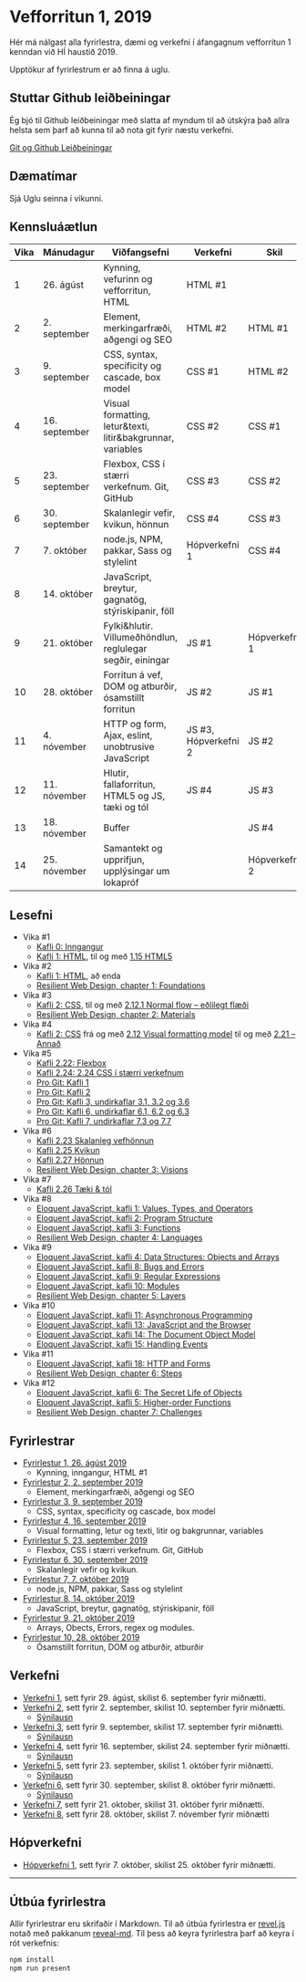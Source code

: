 # Vefforritun 1, 2019

Hér má nálgast alla fyrirlestra, dæmi og verkefni í áfangagnum vefforritun 1 kenndan við HÍ haustið 2019.

Upptökur af fyrirlestrum er að finna á uglu.

## Stuttar Github leiðbeiningar
Ég bjó til Github leiðbeiningar með slatta af myndum til að útskýra það allra helsta sem þarf að kunna til að nota git fyrir næstu verkefni.

[Git og Github Leiðbeiningar](git_leidbeiningar/)

## Dæmatímar

Sjá Uglu seinna í vikunni.

## Kennsluáætlun

| Vika | Mánudagur     | Viðfangsefni                                                | Verkefni             | Skil          |
|------|---------------|-------------------------------------------------------------|----------------------|---------------|
|  1   | 26. ágúst     | Kynning, vefurinn og vefforritun, HTML                      | HTML #1              |               |
|  2   | 2. september  | Element, merkingarfræði, aðgengi og SEO                     | HTML #2              | HTML #1       |
|  3   | 9. september  | CSS, syntax, specificity og cascade, box model              | CSS #1               | HTML #2       |
|  4   | 16. september | Visual formatting, letur&texti, litir&bakgrunnar, variables | CSS #2               | CSS #1        |
|  5   | 23. september | Flexbox, CSS í stærri verkefnum. Git, GitHub                | CSS #3               | CSS #2        |
|  6   | 30. september | Skalanlegir vefir, kvikun, hönnun                           | CSS #4               | CSS #3        |
|  7   | 7. október    | node.js, NPM, pakkar, Sass og stylelint                     | Hópverkefni 1        | CSS #4        |
|  8   | 14. október   | JavaScript, breytur, gagnatög, stýriskipanir, föll          |                      |               |
|  9   | 21. október   | Fylki&hlutir. Villumeðhöndlun, reglulegar segðir, einingar  | JS #1                | Hópverkefni 1 |
|  10  | 28. október   | Forritun á vef, DOM og atburðir, ósamstillt forritun        | JS #2                | JS #1         |
|  11  | 4. nóvember   | HTTP og form, Ajax, eslint, unobtrusive JavaScript          | JS #3, Hópverkefni 2 | JS #2         |
|  12  | 11. nóvember  | Hlutir, fallaforritun, HTML5 og JS, tæki og tól             | JS #4                | JS #3         |
|  13  | 18. nóvember  | Buffer                                                      |                      | JS #4         |
|  14  | 25. nóvember  | Samantekt og upprifjun, upplýsingar um lokapróf             |                      | Hópverkefni 2 |

## Lesefni

* Vika #1
  - [Kafli 0: Inngangur](https://github.com/vefforritun/book/blob/master/chapters/00.inngangur.md)
  - [Kafli 1: HTML](https://github.com/vefforritun/book/blob/master/chapters/01.html.md), til og með [1.15 HTML5](https://github.com/vefforritun/book/blob/master/chapters/01.html.md#115-html5)
* Vika #2
  - [Kafli 1: HTML](https://github.com/vefforritun/book/blob/master/chapters/01.html.md), að enda
  - [Resilient Web Design, chapter 1: Foundations](https://resilientwebdesign.com/chapter1/)
* Vika #3
  - [Kafli 2: CSS](https://github.com/vefforritun/book/blob/master/chapters/02.css.md), til og með [2.12.1 Normal flow – eðlilegt flæði](https://github.com/vefforritun/book/blob/master/chapters/02.css.md#2121-normal-flow--e%C3%B0lilegt-fl%C3%A6%C3%B0i)
  - [Resilient Web Design, chapter 2: Materials](https://resilientwebdesign.com/chapter2/)
* Vika #4
  - [Kafli 2: CSS](https://github.com/vefforritun/book/blob/master/chapters/02.css.md) frá og með [2.12 Visual formatting model](https://github.com/vefforritun/book/blob/master/chapters/02.css.md#212-visual-formatting-model) til og með [2.21 – Annað](https://github.com/vefforritun/book/blob/master/chapters/02.css.md#221-anna%C3%B0)
* Vika #5
  - [Kafli 2.22: Flexbox](https://github.com/vefforritun/book/blob/master/chapters/02.css.md#222-flexbox)
  - [Kafli 2.24: 2.24 CSS í stærri verkefnum](https://github.com/vefforritun/book/blob/master/chapters/02.css.md#224-css-%C3%AD-st%C3%A6rri-verkefnum)
  - [Pro Git: Kafli 1](https://git-scm.com/book/en/v2/Getting-Started-About-Version-Control)
  - [Pro Git: Kafli 2](https://git-scm.com/book/en/v2/Git-Basics-Getting-a-Git-Repository)
  - [Pro Git: Kafli 3, undirkaflar 3.1, 3.2 og 3.6](https://git-scm.com/book/en/v2/Git-Branching-Branches-in-a-Nutshell)
  - [Pro Git: Kafli 6, undirkaflar 6.1, 6.2 og 6.3](https://git-scm.com/book/en/v2/GitHub-Account-Setup-and-Configuration)
  - [Pro Git: Kafli 7, undirkaflar 7.3 og 7.7](https://git-scm.com/book/en/v2/Git-Tools-Stashing-and-Cleaning)
* Vika #6
  - [Kafli 2.23 Skalanleg vefhönnun](https://github.com/vefforritun/book/blob/master/chapters/02.css.md#223-skalanleg-vefh%C3%B6nnun)
  - [Kafli 2.25 Kvikun](https://github.com/vefforritun/book/blob/master/chapters/02.css.md#225-kvikun)
  - [Kafli 2.27 Hönnun](https://github.com/vefforritun/book/blob/master/chapters/02.css.md#227-h%C3%B6nnun)
  - [Resilient Web Design, chapter 3: Visions](https://resilientwebdesign.com/chapter3/)
* Vika #7
  - [Kafli 2.26 Tæki & tól](https://github.com/vefforritun/book/blob/master/chapters/02.css.md#226-t%C3%A6ki--t%C3%B3l)
* Vika #8
  - [Eloquent JavaScript, kafli 1: Values, Types, and Operators](https://eloquentjavascript.net/01_values.html)
  - [Eloquent JavaScript, kafli 2: Program Structure](https://eloquentjavascript.net/02_program_structure.html)
  - [Eloquent JavaScript, kafli 3: Functions](https://eloquentjavascript.net/03_functions.html)
  - [Resilient Web Design, chapter 4: Languages](https://resilientwebdesign.com/chapter4/)
* Vika #9
  - [Eloquent JavaScript, kafli 4: Data Structures: Objects and Arrays](https://eloquentjavascript.net/04_data.html)
  - [Eloquent JavaScript, kafli 8: Bugs and Errors](https://eloquentjavascript.net/08_error.html)
  - [Eloquent JavaScript, kafli 9: Regular Expressions](https://eloquentjavascript.net/09_regexp.html)
  - [Eloquent JavaScript, kafli 10: Modules](https://eloquentjavascript.net/10_modules.html)
  - [Resilient Web Design, chapter 5: Layers](https://resilientwebdesign.com/chapter5/)
* Vika #10
  - [Eloquent JavaScript, kafli 11: Asynchronous Programming](https://eloquentjavascript.net/11_async.html)
  - [Eloquent JavaScript, kafli 13: JavaScript and the Browser](https://eloquentjavascript.net/13_browser.html)
  - [Eloquent JavaScript, kafli 14: The Document Object Model](https://eloquentjavascript.net/14_dom.html)
  - [Eloquent JavaScript, kafli 15: Handling Events](https://eloquentjavascript.net/15_event.html)
* Vika #11
  - [Eloquent JavaScript, kafli 18: HTTP and Forms](https://eloquentjavascript.net/18_http.html)
  - [Resilient Web Design, chapter 6: Steps](https://resilientwebdesign.com/chapter6/)
* Vika #12
  - [Eloquent JavaScript, kafli 6: The Secret Life of Objects](https://eloquentjavascript.net/06_object.html)
  - [Eloquent JavaScript, kafli 5: Higher-order Functions](https://eloquentjavascript.net/05_higher_order.html)
  - [Resilient Web Design, chapter 7: Challenges](https://resilientwebdesign.com/chapter7/)

## Fyrirlestrar

* [Fyrirlestur 1, 26. ágúst 2019](fyrirlestrar/01/)
  - Kynning, inngangur, HTML #1
* [Fyrirlestur 2, 2. september 2019](fyrirlestrar/02/)
  - Element, merkingarfræði, aðgengi og SEO
* [Fyrirlestur 3, 9. september 2019](fyrirlestrar/03/)
  - CSS, syntax, specificity og cascade, box model
* [Fyrirlestur 4, 16. september 2019](fyrirlestrar/04/)
  - Visual formatting, letur og texti, litir og bakgrunnar, variables
* [Fyrirlestur 5, 23. september 2019](fyrirlestrar/05/)
  - Flexbox, CSS í stærri verkefnum. Git, GitHub
* [Fyrirlestur 6, 30. september 2019](fyrirlestrar/06/)
  - Skalanlegir vefir og kvikun.
* [Fyrirlestur 7, 7. október 2019](fyrirlestrar/07/)
  - node.js, NPM, pakkar, Sass og stylelint
* [Fyrirlestur 8, 14. október 2019](fyrirlestrar/08/)
  - JavaScript, breytur, gagnatög, stýriskipanir, föll
* [Fyrirlestur 9, 21. október 2019](fyrirlestrar/09/)
  - Arrays, Obects, Errors, regex og modules.
* [Fyrirlestur 10, 28. október 2019](fyrirlestrar/10/)
  - Ósamstillt forritun, DOM og atburðir, atburðir



## Verkefni

* [Verkefni 1](https://github.com/Wolfcoder13/vef1-2019-v1), sett fyrir 29. ágúst, skilist 6. september fyrir miðnætti.
* [Verkefni 2](https://github.com/Wolfcoder13/vef1-2019-v2), sett fyrir 2. september, skilist 10. september fyrir miðnætti.
  - [Sýnilausn](https://github.com/Wolfcoder13/vef1-2019-v2-synilausn)
* [Verkefni 3](https://github.com/Wolfcoder13/vef1-2019-v3), sett fyrir 9. september, skilist 17. september fyrir miðnætti.
  - [Sýnilausn](https://github.com/Wolfcoder13/vef1-2019-v3-synilausn)
* [Verkefni 4](https://github.com/Wolfcoder13/vef1-2019-v4), sett fyrir 16. september, skilist 24. september fyrir miðnætti.
  - [Sýnilausn](https://github.com/Wolfcoder13/vef1-2019-v4-synilausn)
* [Verkefni 5](https://github.com/Wolfcoder13/vef1-2019-v5), sett fyrir 23. september, skilist 1. október fyrir miðnætti.
  - [Sýnilausn](https://github.com/Wolfcoder13/vef1-2019-v5-synilausn)
* [Verkefni 6](https://github.com/Wolfcoder13/vef1-2019-v6), sett fyrir 30. september, skilist 8. október fyrir miðnætti.
  - [Sýnilausn](https://github.com/Wolfcoder13/vef1-2019-v6-synilausn)
* [Verkefni 7](https://github.com/Wolfcoder13/vef1-2019-v7), sett fyrir 21. oktober, skilist 31. október fyrir miðnætti.
* [Verkefni 8](https://github.com/Wolfcoder13/vef1-2019-v8), sett fyrir 28. október, skilist 7. nóvember fyrir miðnætti


## Hópverkefni

* [Hópverkefni 1](https://github.com/Wolfcoder13/vef1-2019-h1), sett fyrir 7. október, skilist 25. október fyrir miðnætti.

---

## Útbúa fyrirlestra

Allir fyrirlestrar eru skrifaðir í Markdown. Til að útbúa fyrirlestra er [revel.js](https://revealjs.com/) notað með pakkanum [reveal-md](https://github.com/webpro/reveal-md). Til þess að keyra fyrirlestra þarf að keyra í rót verkefnis:

```bash
npm install
npm run present
```